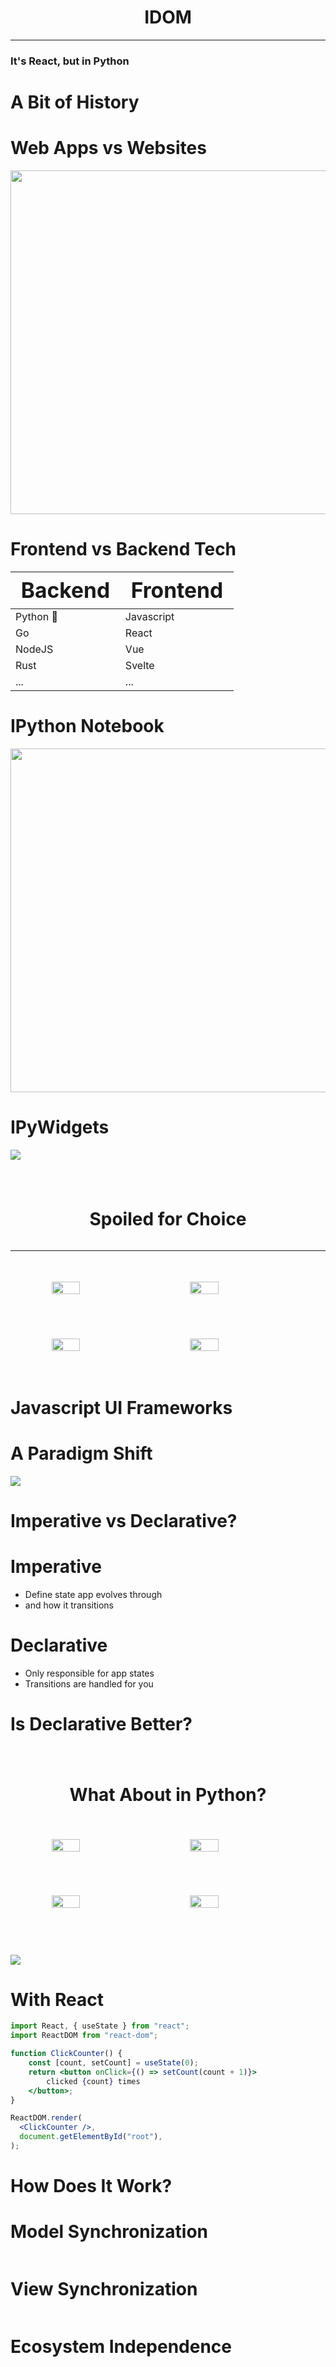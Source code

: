 <span data-idom="views.header"/>

# <div style="display:flex;justify-content:center;">IDOM</div>

---

### It's React, but in Python

<!--

IDOM
of which I'm the creator

new Framework for building
full-stack, interactive, web applications
in pure Python

best compared to...

Plotly Dash
Streamlit
PyWebIO
others...

-->


# A Bit of History

<!--

before dive into things
bit of history
give some insite into why
created IDOM

gonna start by...

 -->

# Web Apps vs Websites

<img src="https://github.com/rmorshea/talks/raw/idom-its-react-but-in-python/static/site-vs-app.png" style="height:550px" />

<!--

general distinction
sites faciliate content consumption
apps facilitate interation with content

back in the day
if you visited a site
with browser
internet explorer

there's server, browser, you
server sends static HTML
browser renders it
into someone's blog where they post
their weird startrek fan-fiction
you have some laugh

today
pretty much everything is an app
by definition I'm using here
users expect a lot more
from places they visit

now the way things work
on initial request
server still sends static
but after
usually via REST or websockets
it can send more data
usually
in response to events triggered
by users

for ex moving slider that filters data in plot

 -->

# Frontend vs Backend Tech

<!--

how do we build these apps
tech is divided into two types
backend runs on serve on developers hardwared
frontend runs on users hardware in their browser

the fact that frontend tech runs in the browser
important

what you can use in browser is
limited by what it supports

up until recently
(not going to get into WASM)
the only language major browsers support
is javascript

back in the days of sites
you could get away with using
any language that could render
HTML template

because you didn't have to worry
about running anything client-side
that would facilitate interactions

so unforutnately,
if you want to build an interactive web app
you need to know some backend
and javascript in one form or another

the only reason there's diversity there is because
very clever people figured out devlish was to transpile
new languages into javascript
while diversity is nice
the added complixity of build systems etc
is a nightmare

but people thought...
what if we could have our cake and eat it too?

those thoughts,
at least in Python world
culminated with
IPython notebook

 -->

<table style="width:100%">
<thead>
  <tr style="font-size:3.5vmin">
    <th>Backend</th>
    <th>Frontend</th>
  </tr>
</thead>
<tbody>
  <tr>
    <td>Python 🐍</td>
    <td>Javascript</td>
  </tr>
  <tr>
    <td>Go</td>
    <td>React</td>
  </tr>
  <tr>
    <td>NodeJS</td>
    <td>Vue</td>
  </tr>
  <tr>
    <td>Rust</td>
    <td>Svelte</td>
  </tr>
  <tr>
    <td>...</td>
    <td>...</td>
  </tr>
</tbody>
</table>


# IPython Notebook

<img src="https://github.com/rmorshea/talks/raw/idom-its-react-but-in-python/static/ipython-notebook.png" style="height:550px" />

<!--

a browser-based interactive computing
environment for Python

came to popularity
~2010-2012

and remains popular so today

in the form of
Jupyter Lab
and the "Jovian" ecosystem

part of the reason its still popular...

-->


# IPyWidgets

<img src="https://github.com/rmorshea/talks/raw/idom-its-react-but-in-python/static/ipywidgets-interaction.gif" />

<!--

related project

~2012-2014

leveraged IPython Notebook APIs

to give Python bidirectional comms with Browser

thus, brought interactivity to Python
more than just a REPL

see example

ipywidgets
important part
of spuring Python's popularity
amongst scientists

allowed for creation of
interactive
computing tools
for non-engineers

scientists no longer had to
learn Javascript
to make User Interfaces
for themselves or others
in order to make their work
more approachable
easier to analyze

since creation
IPyWidgets
has become a UI framework
in its own right
through tool Viola
strips away notebook interface
only show cell outputs

-->


#

<!--

since then
spoiled for choice
in space of
python-based user interface frameworks

bokeh
panel
streamlit
dash

others...

before we get too excited
about this progress

take a step
focus on what these frameworks can do better
because many suffer
from similar set of problems

want to do that
by looking at...

 -->

<div style="display:flex;justify-content:center;">
  <h1>Spoiled for Choice</h1>
</div>

---

<div style="width:100%">
  <div style="display:flex;justify-content:center;">
    <img style="width:30%;margin:7%" src="https://static.bokeh.org/branding/logos/bokeh-logo.svg" />
    <img style="width:30%;margin:7%" src="https://panel.holoviz.org/_static/logo_stacked.png" />
  </div>
  <div style="display:flex;justify-content:center;">
    <img style="width:30%;margin:7%" src="https://avatars.githubusercontent.com/u/5997976?s=200&v=4" />
    <img style="width:30%;margin:7%" src="https://streamlit.io/images/brand/streamlit-logo-primary-colormark-darktext.svg" />
  </div>
</div>


# Javascript UI Frameworks


<!--

js frameworks over same time period...

This is where the "React"
from the title
comes into the picture

get a sense for familiarity...
Have heard of React?
Have used React?
Use it daily/weekly?

if you're unfamiliar don't wory.
part of the point
I don't want you need to know about
Javascript or React

just want to explain what it gets right
about UI frameworks in general

and how that informed development of IDOM

-->


# A Paradigm Shift

<img src="https://github.com/rmorshea/talks/raw/idom-its-react-but-in-python/static/js-shift-to-declarative.png" />

<!--

2015-2017

paradigm shift
within world of Javascript UI Framework

new declarative frameworks
like React and Vue
gained popularity

over old imperative ones
like Angular
which had been extremely popular prior

While there are many fads in the JS world
declarative frameworks
and React specifically
seem to have staying power.

based on the graph
not going anywhere anytime soon

to understand why
need to talk about those two terms

-->


# Imperative vs Declarative?

<!--

high level
these terms
describe two programming paradigms

depending on context
what paradigm you're programming in

stylistic choice
one you might not even be aware you're making

or enforced by a framework or programming language

what is difference?

-->

# Imperative

<!--

what it means
to operate in imperative
with respect to making web applications

you as developer
are responsible for

-->

- Define state app evolves through
- and how it transitions

<!--

In short, you as the developer have very fine grained control

-->


# Declarative

- Only responsible for app states
- Transitions are handled for you


# Is Declarative Better?

<!--

So why are declarative JS frameworks
gaining market share?

may have noticed
in declarative

one less thing for programmer to worry about
that being
details those transtions between states
of course
at the cost of control

but many times we don't want that burden
bugs
extra work

-->


#
<div style="display:flex;justify-content:center;">
  <h1>What About in Python?</h1>
</div>

<!--

So going back to Python UI frameworks

Have they learned the same lesson?

Declarative programs tends to be
easier to do correctly

unfortunately, no
not really

all
one form or another
fall prey problems of
imperative design patterns

-->

<div style="width:100%">
  <div style="display:flex;justify-content:center;">
    <img style="width:30%;margin:7%" src="https://static.bokeh.org/branding/logos/bokeh-logo.svg" />
    <img style="width:30%;margin:7%" src="https://panel.holoviz.org/_static/logo_stacked.png" />
  </div>
  <div style="display:flex;justify-content:center;">
    <img style="width:30%;margin:7%" src="https://avatars.githubusercontent.com/u/5997976?s=200&v=4" />
    <img style="width:30%;margin:7%" src="https://streamlit.io/images/brand/streamlit-logo-primary-colormark-darktext.svg" />
  </div>
</div>

#

<!--

That's where IDOM comes in

unlike peers
IDOM takes heavy inspiration from the React UI Framework

thus has many of the same declarative virtues

Beyond that though
IDOM as UI framework for Python is unusually powerful

because

puts nearly all the same capabilities of the React
into the hands of Python developers

which, mind you, React is a JS Framework
and having near parity
with features of a JS Framework
is pretty unheard of

why should we care?
well as example


SCROLL DOWN!

all following were implemented in pure python
without writing any custom JS

what JS is used works "out of the box"
without any extra install/build steps
will talk a bit about that later

victory charting library
pigeon mapping tool
basic HTML
from scrath

...and as may have been guessing
even these slides were made with IDOM


But it also doesn't give up the things that are great about Python
MATPLOTLIB!

-->

<div style="height:27vh" />
<img src="https://raw.githubusercontent.com/idom-team/idom/main/branding/svg/idom-logo.svg" />
<div style="height:50vh" />

<span data-idom="views.gallery" />

<div style="height:25vh" />


#

<span data-idom="views.editor" />


# With React

<!--

This is Javascript (JSX specifically)
so the syntax looks weird

just note a few things

-->

```jsx
import React, { useState } from "react";
import ReactDOM from "react-dom";

function ClickCounter() {
    const [count, setCount] = useState(0);
    return <button onClick={() => setCount(count + 1)}>
        clicked {count} times
    </button>;
}

ReactDOM.render(
  <ClickCounter />,
  document.getElementById("root"),
);
```


# How Does It Work?

<!--

How does IDOM manage this

And why haven't other frameworks already done this

comes down to their general architectures

-->


# Model Synchronization

<!--

IDOM's peers go a route of

synchronizing a model,
which represents underlying state of app,
between server client
where client translates that model into a view
that is displayed to user

when user interacts with view
client sends event back to server
server updates the model
and the model gets resynced

the problem here
if our goal is to empower Python users
is that responsibilities are divided
between server/client

server responsible for updating model
the client responsible for translating model into view

-->

<div style="display:flex;justify-content:center;">
  <span data-idom="views.img" data-file="mvc-flow-diagram.svg" />
</div>


# View Synchronization

<!--

IDOM takes different approach
synchronizes representation of view
known as VDOM
(won't get into, could be whole other talk)
between server and client

as a result,
the server, and thus the Python developer
gains control over translating the model into the view

the specific implementation here shows that
things known as "components"
reusuable functions for contructing a part of the view
are composed together to create the whole view

for ex, click counter from before was a "component"

something called
a "layout" takes that representation of the view,
checks what's changed
sends the difference to the client
client then uses that diff to synchronize its
representation of the view

the user can the interact
the components re-render and thus the cycle starts again
 -->

<div style="display:flex;justify-content:center;">
  <span data-idom="views.img" data-file="idom-flow-diagram.svg" />
</div>


# Ecosystem Independence

<!--

Last thing want to touch on


 -->
